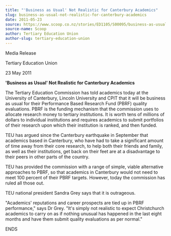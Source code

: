 ```yaml
---
title: "'Business as Usual' Not Realistic for Canterbury Academics"
slug: business-as-usual-not-realistic-for-canterbury-academics
date: 2011-05-23
source: https://www.scoop.co.nz/stories/ED1105/S00095/business-as-usual-not-realistic-for-canterbury-academics.htm
source-name: Scoop
author: Tertiary Education Union
author-slug: tertiary-education-union
---
```


<p>Media Release</p>

<p>Tertiary Education Union</p>

<p>23 May
2011</p>

<p><b>'Business as Usual' Not Realistic for Canterbury
Academics</b> <b></b><p>

<p>The Tertiary Education Commission
has told academics today at the University of Canterbury,
Lincoln University and CPIT that it will be business as
usual for their Performance Based Research Fund (PBRF)
quality evaluations. PBRF is the funding mechanism that the
commission uses to allocate research money to tertiary
institutions. It is worth tens of millions of dollars to
individual institutions and requires academics to submit
portfolios of their research upon which their institution is
ranked, and then funded.<p>

<p>TEU has argued since the
Canterbury earthquake in September that academics based in
Canterbury, who have had to take a significant amount of
time away from their core research, to help both their
friends and family, as well as their institutions, get back
on their feet are at a disadvantage to their peers in other
parts of the country.</p>

<p>TEU has provided the commission with
a range of simple, viable alternative approaches to PBRF, so
that academics in Canterbury would not need to meet 100
percent of their PBRF targets. However, today the commission
has ruled all those out.</p>

<p>TEU national president Sandra
Grey says that it is outrageous.</p>

<p>"Academics' reputations
and career prospects are tied up in PBRF performance," says
Dr Grey. "It's simply not realistic to expect Christchurch
academics to carry on as if nothing unusual has happened in
the last eight months and have them submit quality
evaluations as per
normal."</p>

<p>ENDS<br><p>

